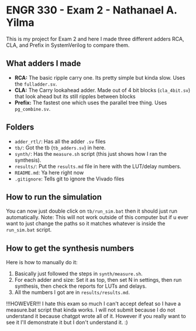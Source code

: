 # ENGR 330 - Exam 2 - Nathanael A. Yilma

This is my project for Exam 2 and here I made three different adders RCA, CLA, and Prefix in SystemVerilog to compare them.

## What adders I made

* **RCA:** The basic ripple carry one. Its pretty simple but kinda slow. Uses the `fulladder.sv`.
* **CLA:** The Carry lookahead adder. Made out of 4 bit blocks (`cla_4bit.sv`) that look ahead but its still ripples between blocks
* **Prefix:** The fastest one which uses the parallel tree thing. Uses `pg_combine.sv`.

## Folders

* `adder_rtl/`: Has all the adder `.sv` files
* `tb/`: Got the tb (`tb_adders.sv`) in here.
* `synth/`: Has the `measure.sh` script (this just shows how I ran the synthesis).
* `results/`: Put the `results.md` file in here with the LUT/delay numbers.
* `README.md`: Ya here right now
* `.gitignore`: Tells git to ignore the Vivado files

## How to run the simulation

You can now just double click on `tb/run_sim.bat` then it should just run automatically.
Note: This will not work outside of this computer but if u ever want to just change the paths so it matches
      whatever is inside the `run_sim.bat` script.


## How to get the synthesis numbers

Here is how to manually do it:
1.  Basically just followed the steps in `synth/measure.sh`.
2.  For each adder and size: Set it as top, then set N in settings, then run synthesis, then check the reports for LUTs and delays.
3.  All the numbers I got are in `results/results.md`.

!!!HOWEVER!!! I hate this exam so much I can't accept defeat so I have a measure.bat script that kinda works. I will not submit because I do 
not understand it because chatgpt wrote all of it. However if you really want to see it I'll demonstrate it but I don't understand it. :)

